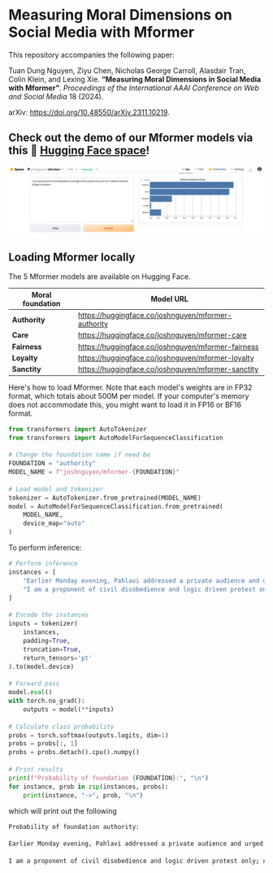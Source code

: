 # Measuring Moral Dimensions on Social Media with Mformer

This repository accompanies the following paper:

Tuan Dung Nguyen, Ziyu Chen, Nicholas George Carroll, Alasdair Tran, Colin Klein, and Lexing Xie. **“Measuring Moral Dimensions in Social Media with Mformer”**. *Proceedings of the International AAAI Conference on Web and Social Media* 18 (2024). 

arXiv: https://doi.org/10.48550/arXiv.2311.10219.

## Check out the demo of our Mformer models via this 🤗 [Hugging Face space](https://huggingface.co/spaces/joshnguyen/mformer)!

![](/screenshots/mformer-demo.png)

## Loading Mformer locally

The 5 Mformer models are available on Hugging Face.

| Moral foundation    | Model URL |
| -------- | ------- |
| **Authority**  | https://huggingface.co/joshnguyen/mformer-authority    |
| **Care** | https://huggingface.co/joshnguyen/mformer-care     |
| **Fairness**    | https://huggingface.co/joshnguyen/mformer-fairness    |
| **Loyalty**    | https://huggingface.co/joshnguyen/mformer-loyalty    |
| **Sanctity**    | https://huggingface.co/joshnguyen/mformer-sanctity    |

Here's how to load Mformer. Note that each model's weights are in FP32 format, which totals about 500M per model. If your computer's memory does not accommodate this, you might want to load it in FP16 or BF16 format.

```python
from transformers import AutoTokenizer
from transformers import AutoModelForSequenceClassification

# Change the foundation name if need be 
FOUNDATION = "authority"
MODEL_NAME = f"joshnguyen/mformer-{FOUNDATION}"

# Load model and tokenizer
tokenizer = AutoTokenizer.from_pretrained(MODEL_NAME)
model = AutoModelForSequenceClassification.from_pretrained(
    MODEL_NAME,
    device_map="auto"
)
```

To perform inference:

```python
# Perform inference
instances = [
    "Earlier Monday evening, Pahlavi addressed a private audience and urged 'civil disobedience by means of non-violence.'",
    "I am a proponent of civil disobedience and logic driven protest only; not non/ irrational violence, pillage & mayhem!"
]

# Encode the instances
inputs = tokenizer(
    instances,
    padding=True,
    truncation=True,
    return_tensors='pt'
).to(model.device)

# Forward pass
model.eval()
with torch.no_grad():
    outputs = model(**inputs)

# Calculate class probability
probs = torch.softmax(outputs.logits, dim=1)
probs = probs[:, 1]
probs = probs.detach().cpu().numpy()

# Print results
print(f"Probability of foundation {FOUNDATION}:", "\n")
for instance, prob in zip(instances, probs):
    print(instance, "->", prob, "\n")
```

which will print out the following

```bash
Probability of foundation authority:

Earlier Monday evening, Pahlavi addressed a private audience and urged 'civil disobedience by means of non-violence.' -> 0.9462048

I am a proponent of civil disobedience and logic driven protest only; not non/ irrational violence, pillage & mayhem! -> 0.97276026
```

<!-- ###  Setting up a Python environment

We will be using Anaconda. First, create an environment.

```bash
$ conda create --name moral_axes python=3.8.5
$ conda activate moral_axes
```

Install packages and dependencies.

```bash
(moral_axes) $ pip install -r requirements_deb.txt
```

## Preparing for NLP packages

### NLTK

For NLTK, download the stopwords.

```bash
$ python -m nltk.downloader stopwords
```

### spaCy

For spaCy, install the `en_core_web_md` pipeline version `3.1.0`. We need this specific version to reproduce the moral foundations news dataset (more in `mfd`).

```bash
$ python -m spacy download en_core_web_md-3.1.0 --direct
```

### GloVe

For GloVe, download the `glove.twitter.27B.200d` embedding.

```
$ cd scripts
$ mkdir data
$ mkdir data/word2vec_embeddings
$ wget https://nlp.stanford.edu/data/glove.twitter.27B.zip -P data/word2vec_embeddings/
$ unzip data/word2vec_embeddings/glove.twitter.27B.zip -d data/word2vec_embeddings/
```

Optionally, remove unused files.

```bash
$ rm data/word2vec_embeddings/glove.twitter.27B.zip
$ rm data/word2vec_embeddings/glove.twitter.27B.25d.txt
$ rm data/word2vec_embeddings/glove.twitter.27B.50d.txt
$ rm data/word2vec_embeddings/glove.twitter.27B.100d.txt
``` -->